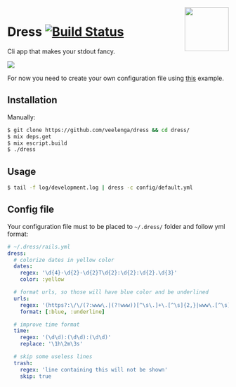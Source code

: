 <img src='https://media.githubusercontent.com/media/veelenga/ss/master/dress/logo.png' width='100' align='right'>

# Dress [![Build Status](https://travis-ci.org/veelenga/dress.svg?branch=master)](https://travis-ci.org/veelenga/dress)

Cli app that makes your stdout fancy.

![](https://media.githubusercontent.com/media/veelenga/ss/master/dress/demo.gif)

For now you need to create your own configuration file using [this](https://github.com/veelenga/dress/blob/master/config/default.yml) example.

## Installation

Manually:

```sh
$ git clone https://github.com/veelenga/dress && cd dress/
$ mix deps.get
$ mix escript.build
$ ./dress
```

## Usage

```sh
$ tail -f log/development.log | dress -c config/default.yml
```

## Config file

Your configuration file must to be placed to `~/.dress/` folder and follow yml format:

```yml
# ~/.dress/rails.yml
dress:
  # colorize dates in yellow color
  dates:
    regex: '\d{4}-\d{2}-\d{2}T\d{2}:\d{2}:\d{2}.\d{3}'
    color: :yellow

  # format urls, so those will have blue color and be underlined
  urls:
    regex: '(https?:\/\/(?:www\.|(?!www))[^\s\.]+\.[^\s]{2,}|www\.[^\s]+\.[^\s]{2,})'
    format: [:blue, :underline]

  # improve time format
  time:
    regex: '(\d\d):(\d\d):(\d\d)'
    replace: '\1h\2m\3s'

  # skip some useless lines
  trash:
    regex: 'line containing this will not be shown'
    skip: true
```
